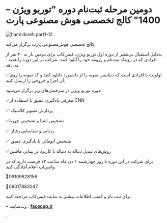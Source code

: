 # دومین مرحله ثبت‌نام دوره "توربو ویژن – 1400" کالج تخصصی هوش مصنوعی پارت
![hami doreh part1-12](https://user-images.githubusercontent.com/94538977/146748438-c80e71f4-6faa-460c-8605-f12fa41a8507.jpg)

کالج تخصصی هوش‌مصنوعی پارت برگزار می‌کند:

به‌دلیل استقبال بی‌نظیر از دوره اول  توربو ویژن، فیس‌کاپ برای دومین بار به ۲۰ نفر از افرادی که در رویداد ثبت‌نام و رزومه خود را آپلود کنند، شرکت در این دوره را هدیه .
می‌دهد

✅اولویت با افرادی است که دیتابیس نمونه را از داشبورد دانلود کنند و کد نمونه را روی آن اجرا و خروجی را ارسال کنند.

دوره توربو ویژن در سرفصل‌های زیر برگزار می‌شود:

✅معرفی یادگیری عمیق با استفاده از CNN

✅ پردازش تصویر کلاسیک

✅تشخیص اشیا و تشخیص چهره

✅ ردیابی و شناسایی رفتار

✅ تشخیص آنومالی با یادگیری عمیق

✅روش‌های تبدیل دنباله به دنباله با کاربرد در بینایی ماشین

برای شرکت در این دوره تا روز چهارشنبه ۱ دی ماه ساعت ۱۲ فرصت دارید که در واتس‌اپ اعلام آمادگی کنید.

📱09109828156

📱09017882047

برای ثبت نام و کسب اطلاعات بیشتر به سایت فیس‌کاپ مراجعه کنید.

•  وب‌سایت : <a style="font-weight:bold" href="https://facecup.ir/">facecup.ir</a> 





 
.

